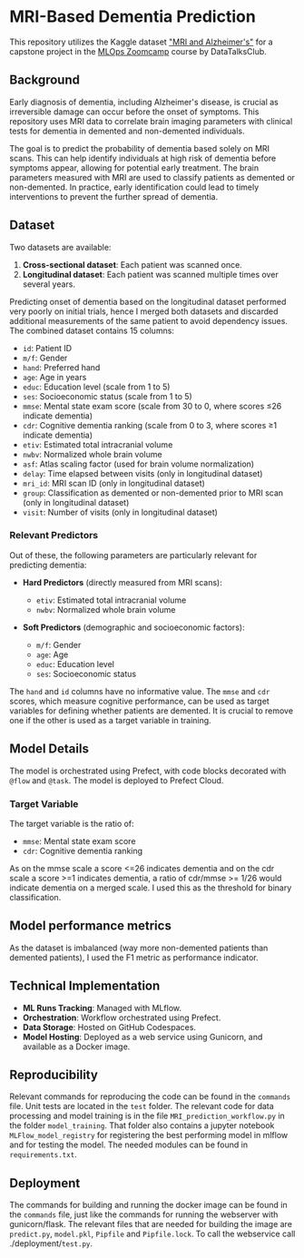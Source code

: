 # MRI-Based Dementia Prediction

This repository utilizes the Kaggle dataset ["MRI and Alzheimer's"](https://www.kaggle.com/datasets/jboysen/mri-and-alzheimers/data) for a capstone project in the [MLOps Zoomcamp](https://github.com/DataTalksClub/mlops-zoomcamp) course by DataTalksClub.

## Background

Early diagnosis of dementia, including Alzheimer's disease, is crucial as irreversible damage can occur before the onset of symptoms. This repository uses MRI data to correlate brain imaging parameters with clinical tests for dementia in demented and non-demented individuals.

The goal is to predict the probability of dementia based solely on MRI scans. This can help identify individuals at high risk of dementia before symptoms appear, allowing for potential early treatment. The brain parameters measured with MRI are used to classify patients as demented or non-demented. In practice, early identification could lead to timely interventions to prevent the further spread of dementia.

## Dataset

Two datasets are available:

1. **Cross-sectional dataset**: Each patient was scanned once.
2. **Longitudinal dataset**: Each patient was scanned multiple times over several years.

Predicting onset of dementia based on the longitudinal dataset performed very poorly on initial trials, hence I merged both datasets and discarded additional measurements of the same patient to avoid dependency issues. The combined dataset contains 15 columns:

- `id`: Patient ID
- `m/f`: Gender
- `hand`: Preferred hand
- `age`: Age in years
- `educ`: Education level (scale from 1 to 5)
- `ses`: Socioeconomic status (scale from 1 to 5)
- `mmse`: Mental state exam score (scale from 30 to 0, where scores ≤26 indicate dementia)
- `cdr`: Cognitive dementia ranking (scale from 0 to 3, where scores ≥1 indicate dementia)
- `etiv`: Estimated total intracranial volume
- `nwbv`: Normalized whole brain volume
- `asf`: Atlas scaling factor (used for brain volume normalization)
- `delay`: Time elapsed between visits (only in longitudinal dataset)
- `mri_id`: MRI scan ID (only in longitudinal dataset)
- `group`: Classification as demented or non-demented prior to MRI scan (only in longitudinal dataset)
- `visit`: Number of visits (only in longitudinal dataset)

### Relevant Predictors

Out of these, the following parameters are particularly relevant for predicting dementia:

- **Hard Predictors** (directly measured from MRI scans):
  - `etiv`: Estimated total intracranial volume
  - `nwbv`: Normalized whole brain volume
  
- **Soft Predictors** (demographic and socioeconomic factors):
  - `m/f`: Gender
  - `age`: Age
  - `educ`: Education level
  - `ses`: Socioeconomic status

The `hand` and `id` columns have no informative value. The `mmse` and `cdr` scores, which measure cognitive performance, can be used as target variables for defining whether patients are demented. It is crucial to remove one if the other is used as a target variable in training.

## Model Details

The model is orchestrated using Prefect, with code blocks decorated with `@flow` and `@task`. The model is deployed to Prefect Cloud.

### Target Variable

The target variable is the ratio of:

- `mmse`: Mental state exam score
- `cdr`: Cognitive dementia ranking

As on the mmse scale a score <=26 indicates dementia and on the cdr scale a score >=1 indicates dementia, a ratio of cdr/mmse >= 1/26 would indicate dementia on a merged scale. I used this as the threshold for binary classification. 

## Model performance metrics
As the dataset is imbalanced (way more non-demented patients than demented patients), I used the F1 metric as performance indicator.

## Technical Implementation

- **ML Runs Tracking**: Managed with MLflow.
- **Orchestration**: Workflow orchestrated using Prefect.
- **Data Storage**: Hosted on GitHub Codespaces.
- **Model Hosting**: Deployed as a web service using Gunicorn, and available as a Docker image.

## Reproducibility

Relevant commands for reproducing the code can be found in the `commands` file. Unit tests are located in the `test` folder. The relevant code for data processing and model training is in the file `MRI_prediction_workflow.py` in the folder `model_training`. That folder also contains a jupyter notebook `MLFlow_model_registry` for registering the best performing model in mlflow and for testing the model. The needed modules can be found in `requirements.txt`.

## Deployment

The commands for building and running the docker image can be found in the `commands` file, just like the commands for running the webserver with gunicorn/flask. The relevant files that are needed for building the image are `predict.py`, `model.pkl`, `Pipfile` and `Pipfile.lock`. To call the webservice call ./deployment/`test.py`. 
